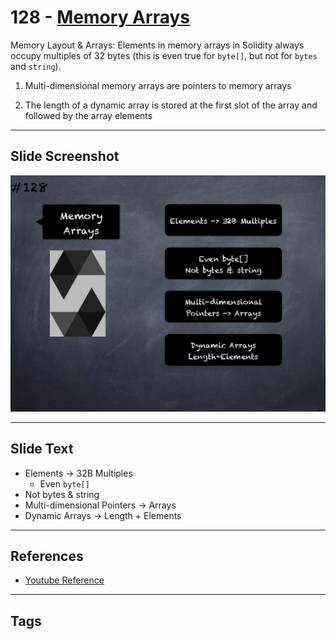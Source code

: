 # 128 - [Memory Arrays](Memory%20Arrays.md)
Memory Layout & Arrays: Elements in memory arrays in Solidity always occupy multiples of 32 bytes (this is even true for `byte[]`, but not for `bytes` and `string`). 

1.  Multi-dimensional memory arrays are pointers to memory arrays
    
2.  The length of a dynamic array is stored at the first slot of the array and followed by the array elements

___
## Slide Screenshot
![128.png](../../images/3.Solidity%20201/128.png)
___
## Slide Text
- Elements -> 32B Multiples
	- Even `byte[]`
- Not bytes & string
- Multi-dimensional Pointers -> Arrays
- Dynamic Arrays -> Length + Elements
___
## References
- [Youtube Reference](https://youtu.be/TqMIbouwePE?t=695)
___
## Tags